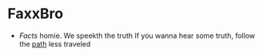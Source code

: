 # FaxxBro
* *Facts*  homie. We speekth the truth
 If you wanna hear some truth, follow the [path](http://www.netflix.com/) less traveled

